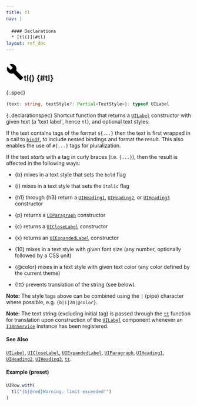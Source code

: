 ```yaml
---
title: tl
nav: |

  #### Declarations
  * [tl()](#tl)
layout: ref_doc
---
```


## ![](/assets/icons/spec-function.svg)tl() {#tl}
{:.spec}

```typescript
(text: string, textStyle?: Partial<TextStyle>): typeof UILabel
```
{:.declarationspec}
Shortcut function that returns a [`UILabel`](./UILabel) constructor with given text (a 'text label', hence `tl`), and optional text styles.

If the text contains tags of the format `${...}` then the text is first wrapped in a call to [`bindf`](./bindf), to include nested bindings and format the result. This also enables the use of `#{...}` tags for pluralization.

If the text _starts_ with a tag in curly braces (i.e. `{...}`), then the result is affected in the following ways:

- {b} mixes in a text style that sets the `bold` flag

- {i} mixes in a text style that sets the `italic` flag

- {h1} through {h3} return a [`UIHeading1`](./UIHeading1), [`UIHeading2`](./UIHeading2), or [`UIHeading3`](./UIHeading3) constructor

- {p} returns a [`UIParagraph`](./UIParagraph) constructor

- {c} returns a [`UICloseLabel`](./UICloseLabel) constructor

- {x} returns an [`UIExpandedLabel`](./UIExpandedLabel) constructor

- {10} mixes in a text style with given font size (any number, optionally followed by a CSS unit)

- {@color} mixes in a text style with given text color (any color defined by the current theme)

- {!tt} prevents translation of the string (see below).

**Note:** The style tags above can be combined using the `|` (pipe) character where possible, e.g. `{b|i|20|@color}`.

**Note:** The text string (excluding initial tag) is passed through the [`tt`](./tt) function for translation upon construction of the [`UILabel`](./UILabel) component whenever an [`I18nService`](./I18nService) instance has been registered.

#### See Also
[`UILabel`](./UILabel), [`UICloseLabel`](./UICloseLabel), [`UIExpandedLabel`](./UIExpandedLabel), [`UIParagraph`](./UIParagraph), [`UIHeading1`](./UIHeading1), [`UIHeading2`](./UIHeading2), [`UIHeading3`](./UIHeading3), [`tt`](./tt).

#### Example (preset)
```typescript
UIRow.with(
  tl("{b|@red}Warning: limit exceeded!")
)
```


